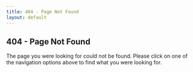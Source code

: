 ```yaml
---
title: 404 - Page Not Found
layout: default
---
```

## 404 - Page Not Found

The page you were looking for could not be found. Please click on one of the navigation options above to find what you were looking for.
